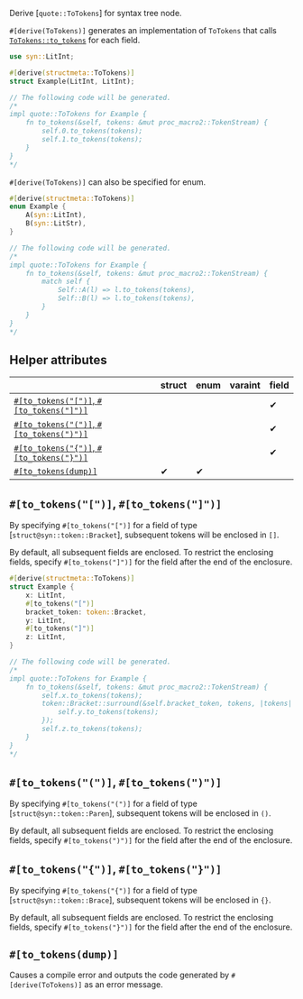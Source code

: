 Derive [`quote::ToTokens`] for syntax tree node.

`#[derive(ToTokens)]` generates an implementation of `ToTokens` that calls [`ToTokens::to_tokens`](quote::ToTokens::to_tokens) for each field.

```rust
use syn::LitInt;

#[derive(structmeta::ToTokens)]
struct Example(LitInt, LitInt);

// The following code will be generated.
/*
impl quote::ToTokens for Example {
    fn to_tokens(&self, tokens: &mut proc_macro2::TokenStream) {
        self.0.to_tokens(tokens);
        self.1.to_tokens(tokens);
    }
}
*/
```

`#[derive(ToTokens)]` can also be specified for enum.

```rust
#[derive(structmeta::ToTokens)]
enum Example {
    A(syn::LitInt),
    B(syn::LitStr),
}

// The following code will be generated.
/*
impl quote::ToTokens for Example {
    fn to_tokens(&self, tokens: &mut proc_macro2::TokenStream) {
        match self {
            Self::A(l) => l.to_tokens(tokens),
            Self::B(l) => l.to_tokens(tokens),
        }
    }
}
*/
```

## Helper attributes

|                                                                    | struct | enum | varaint | field |
| ------------------------------------------------------------------ | ------ | ---- | ------- | ----- |
| [`#[to_tokens("[")]`, `#[to_tokens("]")]`](#to_tokens-to_tokens)   |        |      |         | ✔     |
| [`#[to_tokens("(")]`, `#[to_tokens(")")]`](#to_tokens-to_tokens-1) |        |      |         | ✔     |
| [`#[to_tokens("{")]`, `#[to_tokens("}")]`](#to_tokens-to_tokens-2) |        |      |         | ✔     |
| [`#[to_tokens(dump)]`](#to_tokensdump)                             | ✔      | ✔    |         |       |

## `#[to_tokens("[")]`, `#[to_tokens("]")]`

By specifying `#[to_tokens("[")]` for a field of type [`struct@syn::token::Bracket`], subsequent tokens will be enclosed in `[]`.

By default, all subsequent fields are enclosed.
To restrict the enclosing fields, specify `#[to_tokens("]")]` for the field after the end of the enclosure.

```rust
#[derive(structmeta::ToTokens)]
struct Example {
    x: LitInt,
    #[to_tokens("[")]
    bracket_token: token::Bracket,
    y: LitInt,
    #[to_tokens("]")]
    z: LitInt,
}

// The following code will be generated.
/*
impl quote::ToTokens for Example {
    fn to_tokens(&self, tokens: &mut proc_macro2::TokenStream) {
        self.x.to_tokens(tokens);
        token::Bracket::surround(&self.bracket_token, tokens, |tokens| {
            self.y.to_tokens(tokens);
        });
        self.z.to_tokens(tokens);
    }
}
*/
```

## `#[to_tokens("(")]`, `#[to_tokens(")")]`

By specifying `#[to_tokens("(")]` for a field of type [`struct@syn::token::Paren`], subsequent tokens will be enclosed in `()`.

By default, all subsequent fields are enclosed.
To restrict the enclosing fields, specify `#[to_tokens(")")]` for the field after the end of the enclosure.

## `#[to_tokens("{")]`, `#[to_tokens("}")]`

By specifying `#[to_tokens("{")]` for a field of type [`struct@syn::token::Brace`], subsequent tokens will be enclosed in `{}`.

By default, all subsequent fields are enclosed.
To restrict the enclosing fields, specify `#[to_tokens("}")]` for the field after the end of the enclosure.

## `#[to_tokens(dump)]`

Causes a compile error and outputs the code generated by `#[derive(ToTokens)]` as an error message.
